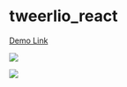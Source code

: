 # tweerlio_react
<a href="https://tweerlio.netlify.app/">Demo Link</a>


<img src="https://github.com/shivamkumarsha/tweerlio_react/blob/main/Screenshot%202023-09-11%20231920.png"></img>

<img src="https://github.com/shivamkumarsha/tweerlio_react/blob/main/Screenshot%202023-09-11%20231942.png"></img>
